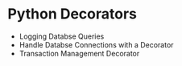 # Python Decorators

- Logging Databse Queries
- Handle Databse Connections with a Decorator
- Transaction Management Decorator 